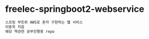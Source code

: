 # freelec-springboot2-webservice

```js
스프링 부트와 AWS로 혼자 구현하는 웹 서비스 
이동욱 지음
해당 책관련 공부진행용 repo 

```


